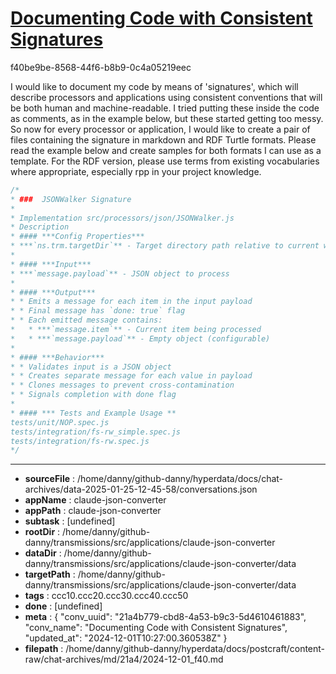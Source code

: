 # [Documenting Code with Consistent Signatures](https://claude.ai/chat/21a4b779-cbd8-4a53-b9c3-5d4610461883)

f40be9be-8568-44f6-b8b9-0c4a05219eec

I would like to document my code by means of 'signatures', which will describe processors and applications using consistent conventions that will be both human and machine-readable. I tried putting these inside the code as comments, as in the example below, but these started getting too messy. So now for every processor or application, I would like to create a pair of files containing the signature in markdown and RDF Turtle formats.
Please read the example below and create samples for both formats I can use as a template. For the RDF version, please use terms from existing vocabularies where appropriate, especially rpp in your project knowledge. 
```javascript
/*
* ###  JSONWalker Signature
*
* Implementation src/processors/json/JSONWalker.js
* Description
* #### ***Config Properties***
* ***`ns.trm.targetDir`** - Target directory path relative to current working directory
*
* #### ***Input***
* ***`message.payload`** - JSON object to process
*
* #### ***Output***
* * Emits a message for each item in the input payload
* * Final message has `done: true` flag
* * Each emitted message contains:
*   * ***`message.item`** - Current item being processed
*   * ***`message.payload`** - Empty object (configurable)
*
* #### ***Behavior***
* * Validates input is a JSON object
* * Creates separate message for each value in payload
* * Clones messages to prevent cross-contamination
* * Signals completion with done flag
*
* #### *** Tests and Example Usage **
tests/unit/NOP.spec.js
tests/integration/fs-rw_simple.spec.js
tests/integration/fs-rw.spec.js
*/
```

---

* **sourceFile** : /home/danny/github-danny/hyperdata/docs/chat-archives/data-2025-01-25-12-45-58/conversations.json
* **appName** : claude-json-converter
* **appPath** : claude-json-converter
* **subtask** : [undefined]
* **rootDir** : /home/danny/github-danny/transmissions/src/applications/claude-json-converter
* **dataDir** : /home/danny/github-danny/transmissions/src/applications/claude-json-converter/data
* **targetPath** : /home/danny/github-danny/transmissions/src/applications/claude-json-converter/data
* **tags** : ccc10.ccc20.ccc30.ccc40.ccc50
* **done** : [undefined]
* **meta** : {
  "conv_uuid": "21a4b779-cbd8-4a53-b9c3-5d4610461883",
  "conv_name": "Documenting Code with Consistent Signatures",
  "updated_at": "2024-12-01T10:27:00.360538Z"
}
* **filepath** : /home/danny/github-danny/hyperdata/docs/postcraft/content-raw/chat-archives/md/21a4/2024-12-01_f40.md